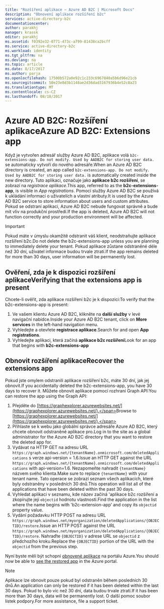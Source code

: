 ```yaml
---
title: "Rozšíření aplikace – Azure AD B2C | Microsoft Docs"
description: "Obnovení aplikace rozšíření b2c"
services: active-directory-b2c
documentationcenter: 
author: parakhj
manager: krassk
editor: parakhj
ms.assetid: f0392e32-0771-473c-a799-81438ca2bcff
ms.service: active-directory-b2c
ms.workload: identity
ms.tgt_pltfrm: na
ms.devlang: na
ms.topic: article
ms.date: 8/17/2017
ms.author: parja
ms.openlocfilehash: 17500b572a0e92c1c233c6967840a5b6d96e21cb
ms.sourcegitcommit: 50e23e8d3b1148ae2d36dad3167936b4e52c8a23
ms.translationtype: MT
ms.contentlocale: cs-CZ
ms.lasthandoff: 08/18/2017
---
```

# <a name="azure-ad-b2c-extensions-app"></a><span data-ttu-id="8f0ff-103">Azure AD B2C: Rozšíření aplikace</span><span class="sxs-lookup"><span data-stu-id="8f0ff-103">Azure AD B2C: Extensions app</span></span>

<span data-ttu-id="8f0ff-104">Když je vytvořen adresář služby Azure AD B2C, aplikace volá `b2c-extensions-app. Do not modify. Used by AADB2C for storing user data.` se automaticky vytvoří do nového adresáře.</span><span class="sxs-lookup"><span data-stu-id="8f0ff-104">When an Azure AD B2C directory is created, an app called `b2c-extensions-app. Do not modify. Used by AADB2C for storing user data.` is automatically created inside the new directory.</span></span> <span data-ttu-id="8f0ff-105">Tuto aplikaci, označuje jako **aplikace b2c rozšíření**, se zobrazí na *registrace aplikace*.</span><span class="sxs-lookup"><span data-stu-id="8f0ff-105">This app, referred to as the **b2c-extensions-app**, is visible in *App registrations*.</span></span> <span data-ttu-id="8f0ff-106">Pomocí služby Azure AD B2C se používá k ukládání informací o uživatelích a vlastní atributy.</span><span class="sxs-lookup"><span data-stu-id="8f0ff-106">It is used by the Azure AD B2C service to store information about users and custom attributes.</span></span> <span data-ttu-id="8f0ff-107">Pokud se odstraní aplikaci, Azure AD B2C nebude fungovat správně a bude mít vliv na produkční prostředí.</span><span class="sxs-lookup"><span data-stu-id="8f0ff-107">If the app is deleted, Azure AD B2C will not function correctly and your production environment will be affected.</span></span>

> [!IMPORTANT]
> <span data-ttu-id="8f0ff-108">Pokud máte v úmyslu okamžitě odstranit váš klient, neodstraňujte aplikace rozšíření b2c.</span><span class="sxs-lookup"><span data-stu-id="8f0ff-108">Do not delete the b2c-extensions-app unless you are planning to immediately delete your tenant.</span></span> <span data-ttu-id="8f0ff-109">Pokud aplikace zůstane odstraněné déle než 30 dní, uživatel informace budou trvale ztratí.</span><span class="sxs-lookup"><span data-stu-id="8f0ff-109">If the app remains deleted for more than 30 days, user information will be permanently lost.</span></span>

## <a name="verifying-that-the-extensions-app-is-present"></a><span data-ttu-id="8f0ff-110">Ověření, zda je k dispozici rozšíření aplikace</span><span class="sxs-lookup"><span data-stu-id="8f0ff-110">Verifying that the extensions app is present</span></span>

<span data-ttu-id="8f0ff-111">Chcete-li ověřit, zda aplikace rozšíření b2c je k dispozici:</span><span class="sxs-lookup"><span data-stu-id="8f0ff-111">To verify that the b2c-extensions-app is present:</span></span>

1. <span data-ttu-id="8f0ff-112">Ve vašem klientu Azure AD B2C, klikněte na **další služby** v levé navigační nabídce.</span><span class="sxs-lookup"><span data-stu-id="8f0ff-112">Inside your Azure AD B2C tenant, click on **More services** in the left-hand navigation menu.</span></span>
1. <span data-ttu-id="8f0ff-113">Vyhledejte a otevřete **registrace aplikace**.</span><span class="sxs-lookup"><span data-stu-id="8f0ff-113">Search for and open **App registrations**.</span></span>
1. <span data-ttu-id="8f0ff-114">Vyhledejte aplikaci, která začíná **aplikace b2c rozšíření**</span><span class="sxs-lookup"><span data-stu-id="8f0ff-114">Look for an app that begins with **b2c-extensions-app**</span></span>

## <a name="recover-the-extensions-app"></a><span data-ttu-id="8f0ff-115">Obnovit rozšíření aplikace</span><span class="sxs-lookup"><span data-stu-id="8f0ff-115">Recover the extensions app</span></span>

<span data-ttu-id="8f0ff-116">Pokud jste omylem odstranili aplikace rozšíření b2c, máte 30 dní, jak jej obnovit.</span><span class="sxs-lookup"><span data-stu-id="8f0ff-116">If you accidentally deleted the b2c-extensions-app, you have 30 days to recover it.</span></span> <span data-ttu-id="8f0ff-117">Můžete obnovit aplikace pomocí rozhraní Graph API:</span><span class="sxs-lookup"><span data-stu-id="8f0ff-117">You can restore the app using the Graph API:</span></span>

1. <span data-ttu-id="8f0ff-118">Přejděte do [https://graphexplorer.azurewebsites.net/](https://graphexplorer.azurewebsites.net/).</span><span class="sxs-lookup"><span data-stu-id="8f0ff-118">Browse to [https://graphexplorer.azurewebsites.net/](https://graphexplorer.azurewebsites.net/).</span></span>
1. <span data-ttu-id="8f0ff-119">Přihlaste se k webu jako globální správce adresáře Azure AD B2C, který chcete obnovit odstraněné aplikace pro.</span><span class="sxs-lookup"><span data-stu-id="8f0ff-119">Log in to the site as a global administrator for the Azure AD B2C directory that you want to restore the deleted app for.</span></span>
1. <span data-ttu-id="8f0ff-120">Vydávat na HTTP GET na adresu URL `https://graph.windows.net/{tenantName}.onmicrosoft.com/deletedApplications` s verze api-version = 1.6.</span><span class="sxs-lookup"><span data-stu-id="8f0ff-120">Issue an HTTP GET against the URL `https://graph.windows.net/{tenantName}.onmicrosoft.com/deletedApplications` with api-version=1.6.</span></span> <span data-ttu-id="8f0ff-121">Nezapomeňte nahradit `{tenantName}` názvem svého klienta.</span><span class="sxs-lookup"><span data-stu-id="8f0ff-121">Make sure to replace `{tenantName}` with your tenant name.</span></span> <span data-ttu-id="8f0ff-122">Tato operace se zobrazí seznam všech aplikacích, které byly odstraněny v posledních 30 dnů.</span><span class="sxs-lookup"><span data-stu-id="8f0ff-122">This operation will list all of the applications that have been deleted within the past 30 days.</span></span>
1. <span data-ttu-id="8f0ff-123">Vyhledat aplikaci v seznamu, kde název začíná 'aplikace b2c rozšíření a zkopírujte její `objectid` hodnotu vlastnosti.</span><span class="sxs-lookup"><span data-stu-id="8f0ff-123">Find the application in the list where the name begins with 'b2c-extension-app’ and copy its `objectid` property value.</span></span>
1. <span data-ttu-id="8f0ff-124">Vydání požadavku HTTP POST na adresu URL `https://graph.windows.net/myorganization/deletedApplications/{OBJECTID}/restore`.</span><span class="sxs-lookup"><span data-stu-id="8f0ff-124">Issue an HTTP POST against the URL `https://graph.windows.net/myorganization/deletedApplications/{OBJECTID}/restore`.</span></span> <span data-ttu-id="8f0ff-125">Nahraďte `{OBJECTID}` v adrese URL se `objectid` z předchozího kroku.</span><span class="sxs-lookup"><span data-stu-id="8f0ff-125">Replace the `{OBJECTID}` portion of the URL with the `objectid` from the previous step.</span></span> 

<span data-ttu-id="8f0ff-126">Nyní byste měli být schopni [obnovené aplikace](#verifying-that-the-extensions-app-is-present) na portálu Azure.</span><span class="sxs-lookup"><span data-stu-id="8f0ff-126">You should now be able to [see the restored app](#verifying-that-the-extensions-app-is-present) in the Azure portal.</span></span>

> [!NOTE]
> <span data-ttu-id="8f0ff-127">Aplikace lze obnovit pouze pokud byl odstraněn během posledních 30 dnů.</span><span class="sxs-lookup"><span data-stu-id="8f0ff-127">An application can only be restored if it has been deleted within the last 30 days.</span></span> <span data-ttu-id="8f0ff-128">Pokud to bylo víc než 30 dní, data budou trvale ztratí.</span><span class="sxs-lookup"><span data-stu-id="8f0ff-128">If it has been more than 30 days, data will be permanently lost.</span></span> <span data-ttu-id="8f0ff-129">O další pomoc soubor lístek podpory.</span><span class="sxs-lookup"><span data-stu-id="8f0ff-129">For more assistance, file a support ticket.</span></span>